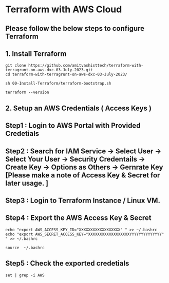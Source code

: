 # Terraform with AWS Cloud 

## Please follow the below steps to configure Terraform

## 1. Install Terraform 
```
git clone https://github.com/amitvashisttech/terraform-with-terragrunt-on-aws-dxc-03-July-2023.git
cd terraform-with-terragrunt-on-aws-dxc-03-July-2023/
```

```
sh 00-Install-Terraform/terraform-bootstrap.sh
```

```
terraform --version 
```

## 2. Setup an AWS Credentials ( Access Keys ) 

## Step1 : Login to AWS Portal with Provided Credetials 
## Step2 : Search for IAM Service -> Select User -> Select Your User -> Security Credentails -> Create Key -> Options as Others -> Gernrate Key [Please make a note of Access Key & Secret for later usage. ]

## Step3 : Login to Terraform Instance / Linux VM. 
## Step4 : Export the AWS Access Key & Secret 
```
echo "export AWS_ACCESS_KEY_ID="XXXXXXXXXXXXXXXXXX" " >> ~/.bashrc
echo "export AWS_SECRET_ACCESS_KEY="XXXXXXXXXXXXXXXXXXYYYYYYYYYYYYYY" " >> ~/.bashrc
```

```
source  ~/.bashrc
```

## Step5 : Check the exported credetials 
```
set | grep -i AWS 
``` 
